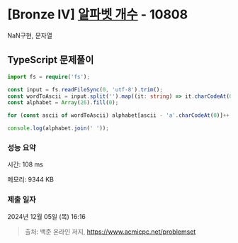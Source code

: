 # [Bronze IV] [알파벳 개수](https://www.acmicpc.net/problem/10808) - 10808 

NaN구현, 문자열

## TypeScript 문제풀이

```TypeScript
import fs = require('fs');

const input = fs.readFileSync(0, 'utf-8').trim();
const wordToAscii = input.split('').map((it: string) => it.charCodeAt(0));
const alphabet = Array(26).fill(0);

for (const ascii of wordToAscii) alphabet[ascii - 'a'.charCodeAt(0)]++;

console.log(alphabet.join(' '));
```

### 성능 요약

시간: 108 ms

메모리: 9344 KB

### 제출 일자

2024년 12월 05일 (목) 16:16

> 출처: 백준 온라인 저지, https://www.acmicpc.net/problemset 


